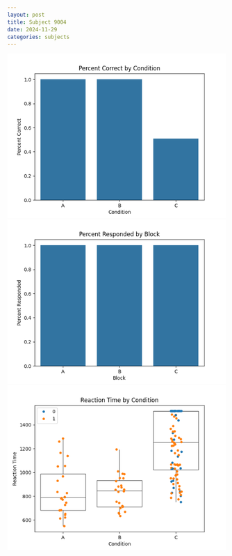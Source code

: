 ```yaml
---
layout: post
title: Subject 9004
date: 2024-11-29
categories: subjects
---
```


![](data/9004/run-32/9004_ATS_percent_correct.png)
![](data/9004/run-32/9004_ATS_percent_responded.png)
![](data/9004/run-32/9004_ATS_rt.png)
